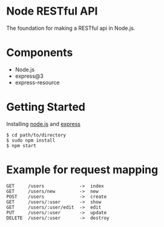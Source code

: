 Node RESTful API
===================
The foundation for making a RESTful api in Node.js.

Components
===================
* Node.js
* express@3
* express-resource

Getting Started
===========
Installing  [node.js](http://nodejs.org/) and [express](http://expressjs.com/)
~~~
$ cd path/to/directory
$ sudo npm install
$ npm start
~~~

Example for request mapping
===========
~~~
GET     /users             ->  index
GET     /users/new         ->  new
POST    /users             ->  create
GET     /users/:user       ->  show
GET     /users/:user/edit  ->  edit
PUT     /users/:user       ->  update
DELETE  /users/:user       ->  destroy
~~~
